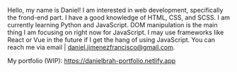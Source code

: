 Hello, my name is Daniel! I am interested in web development, specifically the frond-end part. I have a good knowledge of HTML, CSS, and SCSS. I am currently learning Python and JavaScript. DOM manipulation is the main thing I am focusing on right now for JavaScript. I may use frameworks like React or Vue in the future if I get the hang of using JavaScript. You can reach me via email | daniel.jimenezfrancisco@gmail.com.

My portfolio (WIP): https://danielbrah-portfolio.netlify.app
